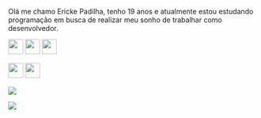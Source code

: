 


Olá me chamo Ericke Padilha, tenho 19 anos e atualmente estou estudando programação em busca de realizar meu sonho de trabalhar como desenvolvedor.


<p>
<img src="https://img.shields.io/badge/javascript-%23323330.svg?style=for-the-badge&logo=javascript&logoColor=%23F7DF1E" style="margin-bottom: 4px;" height="30px">
<img src="https://img.shields.io/badge/html5-%23E34F26.svg?style=for-the-badge&logo=html5&logoColor=white" style="margin-bottom: 4px;" height="30px">
<img src="https://img.shields.io/badge/css3-%231572B6.svg?style=for-the-badge&logo=css3&logoColor=white" style="margin-bottom: 4px;" height="30px">
</p>


<p>
<a href="https://linkedin.com/in/https://www.linkedin.com/in/ericke-padilha-373352241"><img src="https://img.shields.io/badge/linkedin-%230077B5.svg?style=for-the-badge&logo=linkedin&logoColor=white" style="margin-bottom: 4px;" height="30px" target="_blank"></a>
<a href="https://www.instagram.com/@padilha_xx"><img src="https://img.shields.io/badge/Instagram-%23E4405F.svg?style=for-the-badge&logo=Instagram&logoColor=white" style="margin-bottom: 4px;" height="30px" target="_blank"></a>
</p>


<p><img src="https://github-readme-stats.vercel.app/api?username=ErickePadilha&show_icons=true"><p>

<p><img src="https://github-readme-stats.vercel.app/api/top-langs/?username=ErickePadilha&layout=compact"><p>
